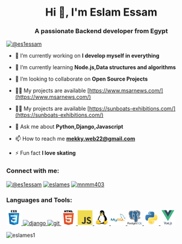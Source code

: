 <h1 align="center">Hi 👋, I'm Eslam Essam</h1>
<h3 align="center">A passionate Backend developer from Egypt</h3>

<p align="left"> <a href="https://twitter.com/@es1essam" target="blank"><img src="https://img.shields.io/twitter/follow/@es1essam?logo=twitter&style=for-the-badge" alt="@es1essam" /></a> </p>

- 🔭 I’m currently working on **I develop myself in everything**

- 🌱 I’m currently learning **Node.js,Data structures and algorithms**

- 👯 I’m looking to collaborate on **Open Source Projects**

- 👨‍💻 My projects are available [https://www.msarnews.com/](https://www.msarnews.com/)

- 👨‍💻 My projects are available [https://sunboats-exhibitions.com/](https://sunboats-exhibitions.com/)

- 💬 Ask me about **Python,Django,Javascript**

- 📫 How to reach me **mekky.web22@gmail.com**

- ⚡ Fun fact **I love skating**

<h3 align="left">Connect with me:</h3>
<p align="left">
<a href="https://twitter.com/@es1essam" target="blank"><img align="center" src="https://raw.githubusercontent.com/rahuldkjain/github-profile-readme-generator/master/src/images/icons/Social/twitter.svg" alt="@es1essam" height="30" width="40" /></a>
<a href="https://linkedin.com/in/eslames" target="blank"><img align="center" src="https://raw.githubusercontent.com/rahuldkjain/github-profile-readme-generator/master/src/images/icons/Social/linked-in-alt.svg" alt="eslames" height="30" width="40" /></a>
<a href="https://fb.com/mnmm403" target="blank"><img align="center" src="https://raw.githubusercontent.com/rahuldkjain/github-profile-readme-generator/master/src/images/icons/Social/facebook.svg" alt="mnmm403" height="30" width="40" /></a>
</p>

<h3 align="left">Languages and Tools:</h3>
<p align="left"> <a href="https://www.w3schools.com/css/" target="_blank" rel="noreferrer"> <img src="https://raw.githubusercontent.com/devicons/devicon/master/icons/css3/css3-original-wordmark.svg" alt="css3" width="40" height="40"/> </a> <a href="https://www.djangoproject.com/" target="_blank" rel="noreferrer"> <img src="https://static.djangoproject.com/img/logos/django-logo-negative.svg" alt="django" width="40" height="40"/> </a> <a href="https://git-scm.com/" target="_blank" rel="noreferrer"> <img src="https://www.vectorlogo.zone/logos/git-scm/git-scm-icon.svg" alt="git" width="40" height="40"/> </a> <a href="https://www.w3.org/html/" target="_blank" rel="noreferrer"> <img src="https://raw.githubusercontent.com/devicons/devicon/master/icons/html5/html5-original-wordmark.svg" alt="html5" width="40" height="40"/> </a> <a href="https://developer.mozilla.org/en-US/docs/Web/JavaScript" target="_blank" rel="noreferrer"> <img src="https://raw.githubusercontent.com/devicons/devicon/master/icons/javascript/javascript-original.svg" alt="javascript" width="40" height="40"/> </a> <a href="https://www.linux.org/" target="_blank" rel="noreferrer"> <img src="https://raw.githubusercontent.com/devicons/devicon/master/icons/linux/linux-original.svg" alt="linux" width="40" height="40"/> </a> <a href="https://www.mysql.com/" target="_blank" rel="noreferrer"> <img src="https://raw.githubusercontent.com/devicons/devicon/master/icons/mysql/mysql-original-wordmark.svg" alt="mysql" width="40" height="40"/> </a> <a href="https://www.postgresql.org" target="_blank" rel="noreferrer"> <img src="https://raw.githubusercontent.com/devicons/devicon/master/icons/postgresql/postgresql-original-wordmark.svg" alt="postgresql" width="40" height="40"/> </a> <a href="https://www.python.org" target="_blank" rel="noreferrer"> <img src="https://raw.githubusercontent.com/devicons/devicon/master/icons/python/python-original.svg" alt="python" width="40" height="40"/> </a> <a href="https://vuejs.org/" target="_blank" rel="noreferrer"> <img src="https://raw.githubusercontent.com/devicons/devicon/master/icons/vuejs/vuejs-original-wordmark.svg" alt="vuejs" width="40" height="40"/> </a> </p>

<p><img align="center" src="https://github-readme-stats.vercel.app/api/top-langs?username=eslames1&show_icons=true&locale=en&layout=compact" alt="eslames1" /></p>
